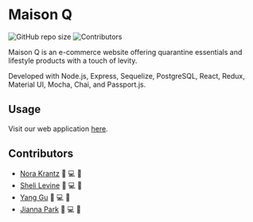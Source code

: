 # Maison Q

![GitHub repo size](https://img.shields.io/github/repo-size/Team2-GraceShopper/GraceShopper)
![Contributors](https://img.shields.io/badge/contributors-4-yellow)

Maison Q is an e-commerce website offering quarantine essentials and lifestyle products with a touch of levity.

Developed with Node.js, Express, Sequelize, PostgreSQL, React, Redux, Material UI, Mocha, Chai, and Passport.js.

## Usage

Visit our web application [here](https://maisonq.herokuapp.com/).

## Contributors

* [Nora Krantz](https://github.com/norakrantz) 🤔 💻 🐛
* [Sheli Levine](https://github.com/shelilevine) 🤔 💻 🐛
* [Yang Gu](https://github.com/Palolo0413) 🤔 💻 🐛
* [Jianna Park](https://github.com/jiannapark) 🤔 💻 🐛 
